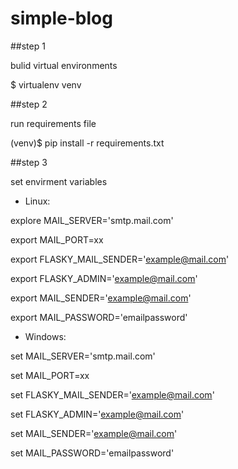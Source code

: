 # simple-blog

##step 1

bulid virtual environments

$ virtualenv venv

##step 2

run requirements file

(venv)$ pip install -r requirements.txt

##step 3

set envirment variables

* Linux:

explore MAIL_SERVER='smtp.mail.com' 

export MAIL_PORT=xx

export FLASKY_MAIL_SENDER='example@mail.com'

export FLASKY_ADMIN='example@mail.com'

export MAIL_SENDER='example@mail.com'

export MAIL_PASSWORD='emailpassword'

* Windows:

set MAIL_SERVER='smtp.mail.com'

set MAIL_PORT=xx

set FLASKY_MAIL_SENDER='example@mail.com'

set FLASKY_ADMIN='example@mail.com'

set MAIL_SENDER='example@mail.com'

set MAIL_PASSWORD='emailpassword'
